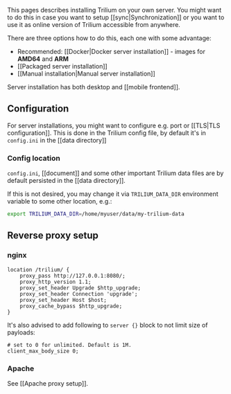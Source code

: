 This pages describes installing Trilium on your own server. You might want to do this in case you want to setup [[sync|Synchronization]] or you want to use it as online version of Trilium accessible from anywhere.

There are three options how to do this, each one with some advantage:

* Recommended: [[Docker|Docker server installation]] - images for **AMD64** and **ARM**
* [[Packaged server installation]]
* [[Manual installation|Manual server installation]]

Server installation has both desktop and [[mobile frontend]].

## Configuration

For server installations, you might want to configure e.g. port or [[TLS|TLS configuration]]. This is done in the Trilium config file, by default it's in `config.ini` in the [[data directory]]

### Config location

`config.ini`, [[document]] and some other important Trilium data files are by default persisted in the [[data directory]].

If this is not desired, you may change it via `TRILIUM_DATA_DIR` environment variable to some other location, e.g.:

```bash
export TRILIUM_DATA_DIR=/home/myuser/data/my-trilium-data
```

## Reverse proxy setup

### nginx

```
location /trilium/ {
    proxy_pass http://127.0.0.1:8080/;
    proxy_http_version 1.1;
    proxy_set_header Upgrade $http_upgrade;
    proxy_set_header Connection 'upgrade';
    proxy_set_header Host $host;
    proxy_cache_bypass $http_upgrade;
}
```

It's also advised to add following to `server {}` block to not limit size of payloads:

```
# set to 0 for unlimited. Default is 1M.
client_max_body_size 0;
```

### Apache

See [[Apache proxy setup]].